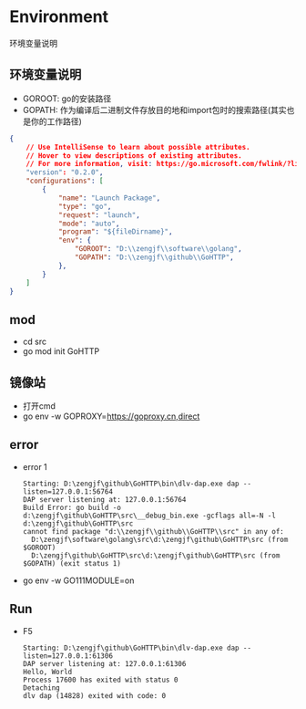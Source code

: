 # Environment

环境变量说明

## 环境变量说明

* GOROOT: go的安装路径
* GOPATH: 作为编译后二进制文件存放目的地和import包时的搜索路径(其实也是你的工作路径)

```json
{
	// Use IntelliSense to learn about possible attributes.
	// Hover to view descriptions of existing attributes.
	// For more information, visit: https://go.microsoft.com/fwlink/?linkid=830387
	"version": "0.2.0",
	"configurations": [
		{
			"name": "Launch Package",
			"type": "go",
			"request": "launch",
			"mode": "auto",
			"program": "${fileDirname}",
			"env": {
				"GOROOT": "D:\\zengjf\\software\\golang",
				"GOPATH": "D:\\zengjf\\github\\GoHTTP",
			},
		}
	]
}
```

## mod

* cd src
* go mod init GoHTTP

## 镜像站

* 打开cmd
* go env -w GOPROXY=https://goproxy.cn,direct

## error

* error 1
  ```
  Starting: D:\zengjf\github\GoHTTP\bin\dlv-dap.exe dap --listen=127.0.0.1:56764
  DAP server listening at: 127.0.0.1:56764
  Build Error: go build -o d:\zengjf\github\GoHTTP\src\__debug_bin.exe -gcflags all=-N -l d:\zengjf\github\GoHTTP\src
  cannot find package "d:\\zengjf\\github\\GoHTTP\\src" in any of:
  	D:\zengjf\software\golang\src\d:\zengjf\github\GoHTTP\src (from $GOROOT)
  	D:\zengjf\github\GoHTTP\src\d:\zengjf\github\GoHTTP\src (from $GOPATH) (exit status 1)
  ```
* go env -w GO111MODULE=on

## Run

* F5
  ```
  Starting: D:\zengjf\github\GoHTTP\bin\dlv-dap.exe dap --listen=127.0.0.1:61306
  DAP server listening at: 127.0.0.1:61306
  Hello, World
  Process 17600 has exited with status 0
  Detaching
  dlv dap (14828) exited with code: 0
  ```
